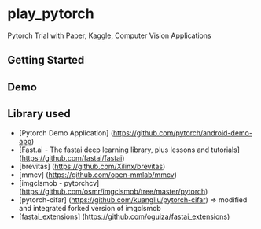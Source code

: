# play_pytorch
Pytorch Trial with Paper, Kaggle, Computer Vision Applications

## Getting Started

## Demo

## Library used
- [Pytorch Demo Application] (https://github.com/pytorch/android-demo-app)
- [Fast.ai - The fastai deep learning library, plus lessons and tutorials] (https://github.com/fastai/fastai)
- [brevitas] (https://github.com/Xilinx/brevitas)
- [mmcv] (https://github.com/open-mmlab/mmcv) 
- [imgclsmob - pytorchcv] (https://github.com/osmr/imgclsmob/tree/master/pytorch) 
- [pytorch-cifar] (https://github.com/kuangliu/pytorch-cifar) => modified and integrated forked version of imgclsmob
- [fastai_extensions] (https://github.com/oguiza/fastai_extensions) 

